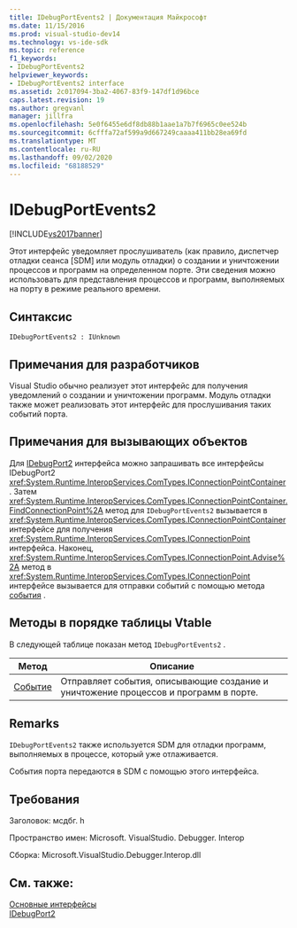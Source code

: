 ```yaml
---
title: IDebugPortEvents2 | Документация Майкрософт
ms.date: 11/15/2016
ms.prod: visual-studio-dev14
ms.technology: vs-ide-sdk
ms.topic: reference
f1_keywords:
- IDebugPortEvents2
helpviewer_keywords:
- IDebugPortEvents2 interface
ms.assetid: 2c017094-3ba2-4067-83f9-147df1d96bce
caps.latest.revision: 19
ms.author: gregvanl
manager: jillfra
ms.openlocfilehash: 5e0f6455e6df8db88b1aae1a7b7f6965c0ee524b
ms.sourcegitcommit: 6cfffa72af599a9d667249caaaa411bb28ea69fd
ms.translationtype: MT
ms.contentlocale: ru-RU
ms.lasthandoff: 09/02/2020
ms.locfileid: "68188529"
---
```

# <a name="idebugportevents2"></a>IDebugPortEvents2
[!INCLUDE[vs2017banner](../../../includes/vs2017banner.md)]

Этот интерфейс уведомляет прослушиватель (как правило, диспетчер отладки сеанса [SDM] или модуль отладки) о создании и уничтожении процессов и программ на определенном порте. Эти сведения можно использовать для представления процессов и программ, выполняемых на порту в режиме реального времени.  
  
## <a name="syntax"></a>Синтаксис  
  
```  
IDebugPortEvents2 : IUnknown  
```  
  
## <a name="notes-for-implementers"></a>Примечания для разработчиков  
 Visual Studio обычно реализует этот интерфейс для получения уведомлений о создании и уничтожении программ. Модуль отладки также может реализовать этот интерфейс для прослушивания таких событий порта.  
  
## <a name="notes-for-callers"></a>Примечания для вызывающих объектов  
 Для [IDebugPort2](../../../extensibility/debugger/reference/idebugport2.md) интерфейса можно запрашивать все интерфейсы IDebugPort2 <xref:System.Runtime.InteropServices.ComTypes.IConnectionPointContainer> . Затем <xref:System.Runtime.InteropServices.ComTypes.IConnectionPointContainer.FindConnectionPoint%2A> метод для `IDebugPortEvents2` вызывается в <xref:System.Runtime.InteropServices.ComTypes.IConnectionPointContainer> интерфейсе для получения <xref:System.Runtime.InteropServices.ComTypes.IConnectionPoint> интерфейса. Наконец, <xref:System.Runtime.InteropServices.ComTypes.IConnectionPoint.Advise%2A> метод в <xref:System.Runtime.InteropServices.ComTypes.IConnectionPoint> интерфейсе вызывается для отправки событий с помощью метода [события](../../../extensibility/debugger/reference/idebugportevents2-event.md) .  
  
## <a name="methods-in-vtable-order"></a>Методы в порядке таблицы Vtable  
 В следующей таблице показан метод `IDebugPortEvents2` .  
  
|Метод|Описание|  
|------------|-----------------|  
|[Событие](../../../extensibility/debugger/reference/idebugportevents2-event.md)|Отправляет события, описывающие создание и уничтожение процессов и программ в порте.|  
  
## <a name="remarks"></a>Remarks  
 `IDebugPortEvents2` также используется SDM для отладки программ, выполняемых в процессе, который уже отлаживается.  
  
 События порта передаются в SDM с помощью этого интерфейса.  
  
## <a name="requirements"></a>Требования  
 Заголовок: мсдбг. h  
  
 Пространство имен: Microsoft. VisualStudio. Debugger. Interop  
  
 Сборка: Microsoft.VisualStudio.Debugger.Interop.dll  
  
## <a name="see-also"></a>См. также:  
 [Основные интерфейсы](../../../extensibility/debugger/reference/core-interfaces.md)   
 [IDebugPort2](../../../extensibility/debugger/reference/idebugport2.md)
